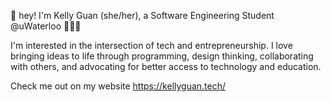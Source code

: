 👋 hey! I'm Kelly Guan (she/her), a Software Engineering Student @uWaterloo 👩🏻‍💻 

I'm interested in the intersection of tech and entrepreneurship. I love bringing ideas to life through programming, design thinking, collaborating with others, and advocating for better access to technology and education. 

Check me out on my website https://kellyguan.tech/
